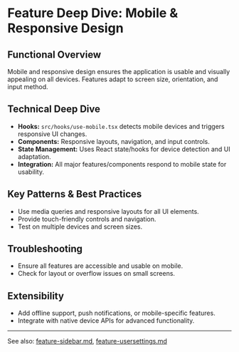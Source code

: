# Feature Deep Dive: Mobile & Responsive Design

## Functional Overview
Mobile and responsive design ensures the application is usable and visually appealing on all devices. Features adapt to screen size, orientation, and input method.

## Technical Deep Dive
- **Hooks:** `src/hooks/use-mobile.tsx` detects mobile devices and triggers responsive UI changes.
- **Components:** Responsive layouts, navigation, and input controls.
- **State Management:** Uses React state/hooks for device detection and UI adaptation.
- **Integration:** All major features/components respond to mobile state for usability.

## Key Patterns & Best Practices
- Use media queries and responsive layouts for all UI elements.
- Provide touch-friendly controls and navigation.
- Test on multiple devices and screen sizes.

## Troubleshooting
- Ensure all features are accessible and usable on mobile.
- Check for layout or overflow issues on small screens.

## Extensibility
- Add offline support, push notifications, or mobile-specific features.
- Integrate with native device APIs for advanced functionality.

---

See also: [feature-sidebar.md](feature-sidebar.md), [feature-usersettings.md](feature-usersettings.md)
